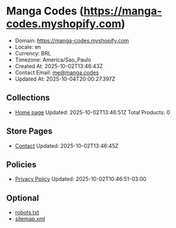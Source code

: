 # Manga Codes (https://manga-codes.myshopify.com)

- Domain: https://manga-codes.myshopify.com
- Locale: en
- Currency: BRL
- Timezone: America/Sao_Paulo
- Created At: 2025-10-02T13:46:43Z
- Contact Email: me@manga.codes
- Updated At: 2025-10-04T20:00:27.397Z

## Collections

- [Home page](https://manga-codes.myshopify.com/collections/frontpage)
  Updated: 2025-10-02T13:46:51Z
  Total Products: 0

## Store Pages

- [Contact](https://manga-codes.myshopify.com/pages/contact)
  Updated: 2025-10-02T13:46:45Z

## Policies

- [Privacy Policy](https://manga-codes.myshopify.com/policies/privacy-policy)
  Updated: 2025-10-02T10:46:51-03:00

## Optional

- [robots.txt](https://manga-codes.myshopify.com/robots.txt)
- [sitemap.xml](https://manga-codes.myshopify.com/sitemap.xml)
